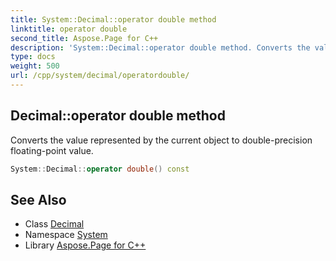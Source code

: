 ```yaml
---
title: System::Decimal::operator double method
linktitle: operator double
second_title: Aspose.Page for C++
description: 'System::Decimal::operator double method. Converts the value represented by the current object to double-precision floating-point value in C++.'
type: docs
weight: 500
url: /cpp/system/decimal/operatordouble/
---
```

## Decimal::operator double method


Converts the value represented by the current object to double-precision floating-point value.

```cpp
System::Decimal::operator double() const
```

## See Also

* Class [Decimal](../)
* Namespace [System](../../)
* Library [Aspose.Page for C++](../../../)
